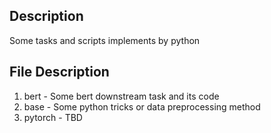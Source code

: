 ## Description
Some tasks and scripts implements by python  

## File Description
1. bert - Some bert downstream task and its code  
2. base - Some python tricks or data preprocessing method  
3. pytorch - TBD  

